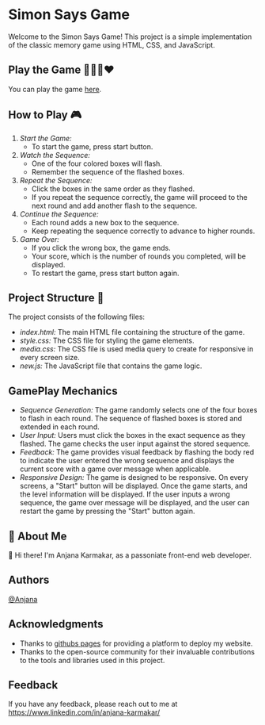 # Simon Says Game
Welcome to the Simon Says Game! This project is a simple implementation of the classic memory game using HTML, CSS, and JavaScript.

## Play the Game 💜💛💙❤
You can play the game [here](https://anjana113-hub.github.io/SIMON-SAYS-GAME/).

## How to Play 🎮
  1. *Start the Game:*
     - To start the game, press start button.
  2. *Watch the Sequence:*
     - One of the four colored boxes will flash.
     - Remember the sequence of the flashed boxes.
  3. *Repeat the Sequence:*
     - Click the boxes in the same order as they flashed.
     - If you repeat the sequence correctly, the game will proceed to the next round and add another flash to the sequence.
  4. *Continue the Sequence:*
     - Each round adds a new box to the sequence.
     - Keep repeating the sequence correctly to advance to higher rounds.
  5. *Game Over:*
     - If you click the wrong box, the game ends.
     - Your score, which is the number of rounds you completed, will be displayed.
     - To restart the game, press start button again.

## Project Structure 🚀
The project consists of the following files:
  - *index.html:* The main HTML file containing the structure of the game.
  - *style.css:* The CSS file for styling the game elements.
  - *media.css:* The CSS file is used media query to create for responsive in every screen size.
  - *new.js:* The JavaScript file that contains the game logic.

## GamePlay Mechanics
  - *Sequence Generation:* The game randomly selects one of the four boxes to flash in each round. The sequence of flashed boxes is stored and extended in each round.
  - *User Input:* Users must click the boxes in the exact sequence as they flashed. The game checks the user input against the stored sequence.
  - *Feedback:* The game provides visual feedback by flashing the body red to indicate the user entered the wrong sequence and displays the current score with a game over message when applicable.
  - *Responsive Design:* The game is designed to be responsive. On every screens, a "Start" button will be displayed. Once the game starts, and the level information will be displayed. If the user inputs a wrong sequence, the game over message will be displayed, and the user can restart the game by pressing the "Start" button again.

## 🚀 About Me
👋 Hi there! I'm Anjana Karmakar, as a passoniate front-end web developer.

## Authors
[@Anjana](https://github.com/Anjana113-hub)

## Acknowledgments
- Thanks to [githubs pages](https://anjana113-hub.github.io/SIMON-SAYS-GAME/) for providing a platform to deploy my website.
- Thanks to the open-source community for their invaluable contributions to the tools and libraries used in this project.

## Feedback
If you have any feedback, please reach out to me at https://www.linkedin.com/in/anjana-karmakar/ 
